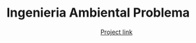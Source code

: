 # Ingenieria Ambiental Problema


<p align="center">
  <a href="https://joseemmanuelvg.github.io/%C3%81RBOREO_UPIITA-JEVG.html">Project link</a>
</p>

